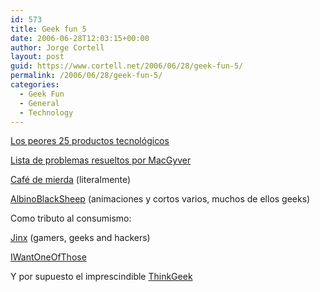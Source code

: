 ```yaml
---
id: 573
title: Geek fun 5
date: 2006-06-28T12:03:15+00:00
author: Jorge Cortell
layout: post
guid: https://www.cortell.net/2006/06/28/geek-fun-5/
permalink: /2006/06/28/geek-fun-5/
categories:
  - Geek Fun
  - General
  - Technology
---
```

<a target="_blank" title="Worse 25 tech products" href="https://www.pcworld.com/reviews/article/0,aid,125772,pg,1,00.asp">Los peores 25 productos tecnológicos</a>

<a target="_blank" title="Soluciones MacGyver" href="https://en.wikipedia.org/wiki/List_of_problems_solved_by_MacGyver">Lista de problemas resueltos por MacGyver</a>

<a target="_blank" title="Café de mierda" href="https://www.boingboing.net/2006/06/20/marsupial_butt_coffe.html">Café de mierda</a> (literalmente)

<a title="AlbinoBlackSheep" target="_blank" href="https://www.albinoblacksheep.com/">AlbinoBlackSheep</a> (animaciones y cortos varios, muchos de ellos geeks)

Como tributo al consumismo:

<a title="Jinx" target="_blank" href="https://www.jinx.com/">Jinx</a> (gamers, geeks and hackers)

<a title="I want one of those" target="_blank" href="https://www.iwantoneofthose.com/">IWantOneOfThose</a>

Y por supuesto el imprescindible <a title="Think Geek" target="_blank" href="https://www.thinkgeek.com/">ThinkGeek</a>